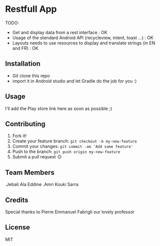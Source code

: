 # Restfull App 

TODO: 

- Get and display data from a rest interface : OK
- Usage of the stendard Android API (recycleview, intent, toast ...) : OK
- Layouts needs to use resources to display and translate strings (in EN and FR) : OK

## Installation

- Git clone this repo 
- import it in Android studio and let Gradle do the job for you :)

## Usage

I'll add the Play store link here as soon as possible ;)

## Contributing

1. Fork it!
2. Create your feature branch: `git checkout -b my-new-feature`
3. Commit your changes: `git commit -am 'Add some feature'`
4. Push to the branch: `git push origin my-new-feature`
5. Submit a pull request :D

## Team Members 

.Jebali Ala Eddine
.Amri Kouki Sarra

## Credits

Special thanks to Pierre Emmanuel Fabrigli our lovely professor

## License

MIT